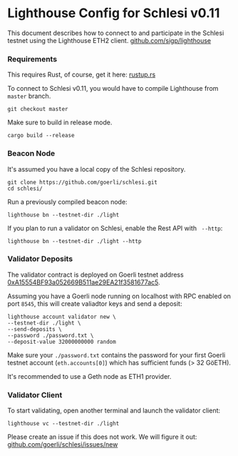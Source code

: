 # Lighthouse Config for Schlesi v0.11
This document describes how to connect to and participate in the Schlesi testnet using the Lighthouse ETH2 client. [github.com/sigp/lighthouse](https://github.com/sigp/lighthouse)

### Requirements
This requires Rust, of course, get it here: [rustup.rs](https://rustup.rs/)

To connect to Schlesi v0.11, you would have to compile Lighthouse from `master` branch.

```
git checkout master
```

Make sure to build in release mode.

```
cargo build --release
```

### Beacon Node
It's assumed you have a local copy of the Schlesi repository.

```
git clone https://github.com/goerli/schlesi.git
cd schlesi/
```

Run a previously compiled beacon node:

```
lighthouse bn --testnet-dir ./light
```

If you plan to run a validator on Schlesi, enable the Rest API with ` --http`:

```
lighthouse bn --testnet-dir ./light --http
```

### Validator Deposits
The validator contract is deployed on Goerli testnet address [0xA15554BF93a052669B511ae29EA21f3581677ac5](https://goerli.etherscan.io/address/0xA15554BF93a052669B511ae29EA21f3581677ac5).

Assuming you have a Goerli node running on localhost with RPC enabled on port `8545`, this will create valiadtor keys and send a deposit:

```
lighthouse account validator new \
--testnet-dir ./light \
--send-deposits \
--password ./password.txt \
--deposit-value 32000000000 random
```

Make sure your `./password.txt` contains the password for your first Goerli testnet account (`eth.accounts[0]`) which has sufficient funds (> 32 GöETH).

It's recommended to use a Geth node as ETH1 provider.

### Validator Client
To start validating, open another terminal and launch the validator client:

```
lighthouse vc --testnet-dir ./light
```

Please create an issue if this does not work. We will figure it out: [github.com/goerli/schlesi/issues/new](https://github.com/goerli/schlesi/issues/new)
